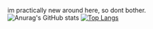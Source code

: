 im practically new around here, so dont bother.
<br/>
![Anurag's GitHub stats](https://github-readme-stats.vercel.app/api?username=alivarastepour&count_private=true)
[![Top Langs](https://github-readme-stats.vercel.app/api/top-langs/?username=alivarastepour&count_private=true&langs_count=3)](https://github.com/anuraghazra/github-readme-stats)
